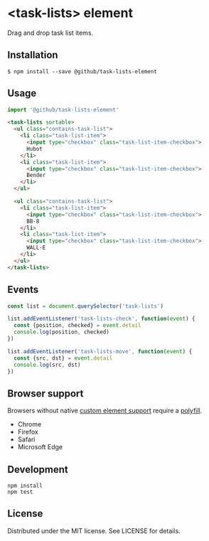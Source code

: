 # &lt;task-lists&gt; element

Drag and drop task list items.

## Installation

```
$ npm install --save @github/task-lists-element
```

## Usage

```js
import '@github/task-lists-element'
```

```html
<task-lists sortable>
  <ul class="contains-task-list">
    <li class="task-list-item">
      <input type="checkbox" class="task-list-item-checkbox">
      Hubot
    </li>
    <li class="task-list-item">
      <input type="checkbox" class="task-list-item-checkbox">
      Bender
    </li>
  </ul>

  <ul class="contains-task-list">
    <li class="task-list-item">
      <input type="checkbox" class="task-list-item-checkbox">
      BB-8
    </li>
    <li class="task-list-item">
      <input type="checkbox" class="task-list-item-checkbox">
      WALL-E
    </li>
  </ul>
</task-lists>
```

## Events

```js
const list = document.querySelector('task-lists')

list.addEventListener('task-lists-check', function(event) {
  const {position, checked} = event.detail
  console.log(position, checked)
})

list.addEventListener('task-lists-move', function(event) {
  const {src, dst} = event.detail
  console.log(src, dst)
})
```

## Browser support

Browsers without native [custom element support][support] require a [polyfill][].

- Chrome
- Firefox
- Safari
- Microsoft Edge

[support]: https://caniuse.com/#feat=custom-elementsv1
[polyfill]: https://github.com/webcomponents/custom-elements

## Development

```
npm install
npm test
```

## License

Distributed under the MIT license. See LICENSE for details.
